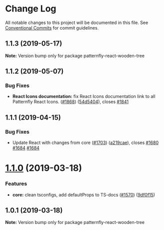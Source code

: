 # Change Log

All notable changes to this project will be documented in this file.
See [Conventional Commits](https://conventionalcommits.org) for commit guidelines.

## 1.1.3 (2019-05-17)

**Note:** Version bump only for package patternfly-react-wooden-tree





## 1.1.2 (2019-05-07)


### Bug Fixes

* **React Icons documentation:** fix React Icons documentation link to all Patternfly React Icons. ([#1868](https://github.com/patternfly/patternfly-react/issues/1868)) ([54d5404](https://github.com/patternfly/patternfly-react/commit/54d5404)), closes [#1841](https://github.com/patternfly/patternfly-react/issues/1841)





## 1.1.1 (2019-04-15)


### Bug Fixes

* Update React with changes from core ([#1703](https://github.com/patternfly/patternfly-react/issues/1703)) ([a219cae](https://github.com/patternfly/patternfly-react/commit/a219cae)), closes [#1680](https://github.com/patternfly/patternfly-react/issues/1680) [#1684](https://github.com/patternfly/patternfly-react/issues/1684) [#1684](https://github.com/patternfly/patternfly-react/issues/1684)





# [1.1.0](https://github.com/patternfly/patternfly-react/compare/patternfly-react-wooden-tree@1.0.1...patternfly-react-wooden-tree@1.1.0) (2019-03-18)


### Features

* **core:** clean tsconfigs, add defaultProps to TS-docs ([#1570](https://github.com/patternfly/patternfly-react/issues/1570)) ([9df0f15](https://github.com/patternfly/patternfly-react/commit/9df0f15))





## 1.0.1 (2019-03-18)

**Note:** Version bump only for package patternfly-react-wooden-tree
